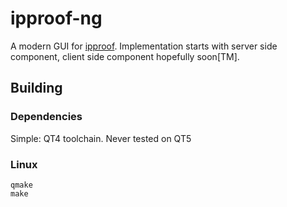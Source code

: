 # ipproof-ng

A modern GUI for [ipproof](http://research.protocollabs.com/ipproof/).
Implementation starts with server side component, client side component
hopefully soon[TM].


## Building

### Dependencies

Simple: QT4 toolchain. Never tested on QT5


### Linux

```
qmake
make
```


